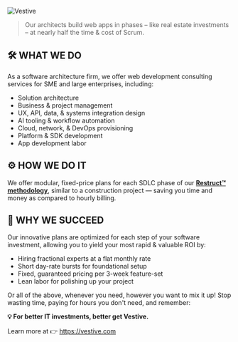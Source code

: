 ![Vestive](https://d1boqihhlc3k0l.cloudfront.net/assets/images/vestive-10.png)

> Our architects build web apps in phases – like real estate investments – at nearly half the time & cost of Scrum.

## 🛠️ WHAT WE DO

As a software architecture firm, we offer web development consulting services for SME and large enterprises, including: 
   * Solution architecture
   * Business & project management
   * UX, API, data, & systems integration design
   * AI tooling & workflow automation
   * Cloud, network, & DevOps provisioning
   * Platform & SDK development
   * App development labor

## ⚙️ HOW WE DO IT

We offer modular, fixed-price plans for each SDLC phase of our **[Restruct™ methodology](https://vestive.com/restruct-methodology)**, similar to a construction project — saving you time and money as compared to hourly billing.

## 🎯 WHY WE SUCCEED

Our innovative plans are optimized for each step of your software investment, allowing you to yield your most rapid & valuable ROI by:
   * Hiring fractional experts at a flat monthly rate
   * Short day-rate bursts for foundational setup
   * Fixed, guaranteed pricing per 3-week feature-set
   * Lean labor for polishing up your project

Or all of the above, whenever you need, however you want to mix it up! Stop wasting time, paying for hours you don't need, and remember:

**💡 For better IT investments, better get Vestive.**

Learn more at 👉 https://vestive.com
